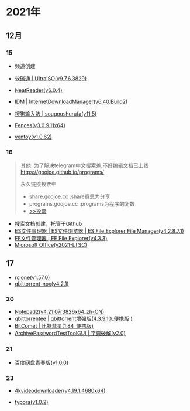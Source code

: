 # 2021年

## 12月

### 15
- 频道创建

- [软碟通 | UltraISO(v9.7.6.3829)](https://t.me/GoojoeShare/13)
- [NeatReader(v6.0.4)](https://t.me/GoojoeShare/14)
- [IDM | InternetDownloadManager(v6.40.Build2)](https://t.me/GoojoeShare/20)
- [搜狗输入法 | sougoushurufa(v11.5)](https://t.me/GoojoeShare/21)
- [Fences(v3.0.9.11x64)](https://t.me/GoojoeShare/22)
- [ventoy(v1.0.62)](https://t.me/GoojoeShare/23)

### 16

> 其他: 为了解决telegram中文搜索差,不好编辑文档已上线
> https://goojoe.github.io/programs/ 
>
> 永久链接投票中
> - share.goojoe.cc :share意思为分享
> - programs.goojoe.cc :programs为程序的复数
> - [>>投票](https://t.me/GoojoeShare/27)

- 搜索文档创建，托管于Github
- [ES文件管理器 | ES文件浏览器 | ES File Explorer File Manager(v4.2.8.7.1)](https://t.me/GoojoeShare/24)
- [FE文件管理器 | FE File Explorer(v4.3.3)](https://t.me/GoojoeShare/30)
- [Microsoft Office(v2021-LTSC)](Windows\MicrosoftOffice.md)

## 17

- [rclone(v1.57.0)](Linux\rclone.md)
- [qbittorrent-nox(v4.2.1)](https://t.me/GoojoeShare/44)



### 20

- [Notepad2(v4.21.07r3826x64_zh-CN)](https://t.me/GoojoeShare/47)
- [qbittorrentee | qbittorrent增强版(4.3.9.10_便携版 )](https://t.me/GoojoeShare/48)
- [BitComet | 比特彗星(1.84_便携版)](https://t.me/GoojoeShare/49)
- [ArchivePasswordTestToolGUI | 字典破解(v2.0)](https://t.me/GoojoeShare/50)

### 21

- [百度网盘青春版(v1.0.0)](https://t.me/GoojoeShare/51)

### 23

- [4kvideodownloader(v4.19.1.4680x64)](https://t.me/GoojoeShare/52)

- [typora(v1.0.2)](https://t.me/GoojoeShare/54)
